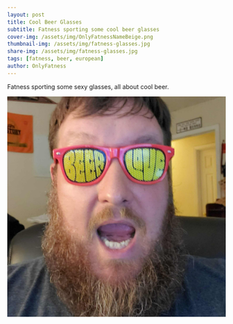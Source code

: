 ```yaml
---
layout: post
title: Cool Beer Glasses
subtitle: Fatness sporting some cool beer glasses
cover-img: /assets/img/OnlyFatnessNameBeige.png
thumbnail-img: /assets/img/fatness-glasses.jpg
share-img: /assets/img/fatness-glasses.jpg
tags: [fatness, beer, european]
author: OnlyFatness
---
```


Fatness sporting some sexy glasses, all about cool beer.

![Kronenbourg](/assets/img/fatness-glasses.jpg)

